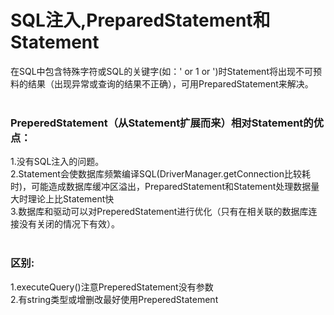 # SQL注入,PreparedStatement和Statement

在SQL中包含特殊字符或SQL的关键字(如：' or 1 or ')时Statement将出现不可预料的结果（出现异常或查询的结果不正确），可用PreparedStatement来解决。<br><br>

### PreperedStatement（从Statement扩展而来）相对Statement的优点：
1.没有SQL注入的问题。<br>
2.Statement会使数据库频繁编译SQL(DriverManager.getConnection比较耗时)，可能造成数据库缓冲区溢出，PreparedStatement和Statement处理数据量大时理论上比Statement快<br>
3.数据库和驱动可以对PreperedStatement进行优化（只有在相关联的数据库连接没有关闭的情况下有效）。 <br>
<br>
### 区别:
1.executeQuery()注意PreperedStatement没有参数<br>
2.有string类型或增删改最好使用PreperedStatement<br>


